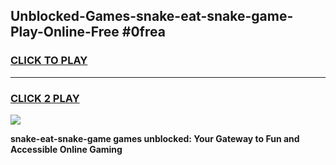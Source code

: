 
## Unblocked-Games-snake-eat-snake-game-Play-Online-Free #0frea
<h3>
<a href="https://us.freeplayer.one?title=snake-eat-snake-game&ref=10M">CLICK TO PLAY</a></h3>
<hr>

<h3>
<a href="https://us.freeplayer.one?title=snake-eat-snake-game&ref=10M">CLICK 2 PLAY</a>
  
</h3>

<a href="https://us.freeplayer.one?title=snake-eat-snake-game&ref=10M"><img src="https://clearcache.store/games.png"></a>


**snake-eat-snake-game games unblocked: Your Gateway to Fun and Accessible Online Gaming**
